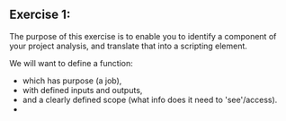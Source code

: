 ## Exercise 1:

The purpose of this exercise is to enable you to identify a component of your project analysis, and translate that into a scripting element.

We will want to define a function:
- which has purpose (a job),
- with defined inputs and outputs,
- and a clearly defined scope (what info does it need to 'see'/access).
- 
